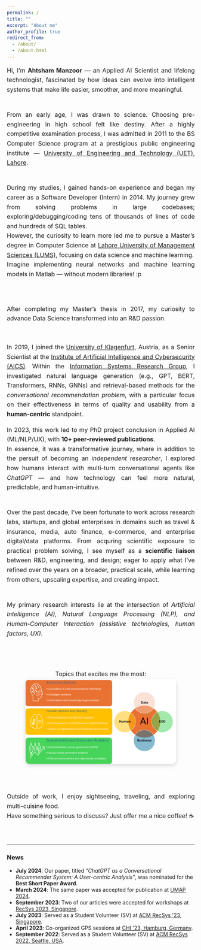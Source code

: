 ```yaml
---
permalink: /
title: ""
excerpt: "About me"
author_profile: true
redirect_from: 
  - /about/
  - /about.html
---
```


<div style="text-align: justify; line-height: 1.6; font-size: 16px;"> 

Hi, I’m <b>Ahtsham Manzoor</b> — an Applied AI Scientist and lifelong technologist, fascinated by how ideas can evolve into intelligent systems that make life easier, smoother, and more meaningful.
<br><br>

From an early age, I was drawn to science. Choosing pre-engineering in high school felt like destiny. After a highly competitive examination process, I was admitted in 2011 to the BS Computer Science program at a prestigious public engineering institute — <a href="https://uet.edu.pk/" target="_blank">University of Engineering and Technology (UET), Lahore</a>. 
<br><br>

During my studies, I gained hands-on experience and began my career as a Software Developer (Intern) in 2014. 
My journey grew from solving problems in large codebases; exploring/debugging/coding tens of thousands of lines of code and hundreds of SQL tables.  
However, the curiosity to learn more led me to pursue a Master’s degree in Computer Science at <a href="https://lums.edu.pk/" target="_blank">Lahore University of Management Sciences (LUMS)</a>, focusing on data science and machine learning.  
Imagine implementing neural networks and machine learning models in Matlab — without modern libraries! :p  
<br><br>


After completing my Master’s thesis in 2017, my curiosity to advance Data Science transformed into an R&D passion.  
<br><br>
In 2019, I joined the <a href="https://www.aau.at/en/" target="_blank">University of Klagenfurt</a>, Austria, 
as a Senior Scientist at the <a href="https://www.aau.at/en/aics/" target="_blank">Institute of Artificial Intelligence and Cybersecurity (AICS)</a>. 
Within the <a href="https://www.aau.at/en/isys/" target="_blank">Information Systems Research Group</a>, 
I investigated natural language generation (e.g., GPT, BERT, Transformers, RNNs, GNNs) and retrieval-based methods for the <i>conversational recommendation problem</i>, 
with a particular focus on their effectiveness in terms of quality and usability from a <b>human-centric</b> standpoint. 
<br>

In 2023, this work led to my PhD project conclusion in Applied AI (ML/NLP/UX), with <b>10+ peer-reviewed publications</b>.  
In essence, it was a transformative journey, where in addition to the persuit of becoming an <i>independent researcher</i>, 
I explored how humans interact with multi-turn conversational agents like <i>ChatGPT</i> — and how technology can feel more natural, predictable, and human-intuitive. 
<br><br>

Over the past decade, I’ve been fortunate to work across research labs, startups, and global enterprises in domains such as travel & insurance, media, auto finance, e-commerce, 
and enterprise digital/data platforms.  From acquring scientific exposure to practical problem solving, 
I see myself as a <b>scientific liaison</b> between R&D, engineering, and design; eager to apply what I’ve refined over the years on a broader, practical scale, while learning from others, upscaling expertise, and creating impact. 
<br><br>

My primary research interests lie at the intersection of <i>Artificial Intelligence (AI), Natural Language Processing (NLP), 
and Human-Computer Interaction (assistive technologies, human factors, UX)</i>.  
  
<br><br>


<div style="text-align: center;">
Topics that excites me the most:
  <img src="./images/research-interests.png" alt="Research Interests" style="max-width: 80%; border-radius: 12px; box-shadow: 0px 4px 12px rgba(0,0,0,0.15);">
  
</div>
<br><br>

Outside of work, I enjoy sightseeing, traveling, and exploring multi-cuisine food.  
Have something serious to discuss? Just offer me a nice coffee! ☕
</div>

<br><br>

---

###  News
- <b>July 2024</b>: Our paper, titled <i>"ChatGPT as a Conversational Recommender System: A User-centric Analysis"</i>, was nominated for the <b>Best Short Paper Award</b>.  
- <b>March 2024</b>: The same paper was accepted for publication at <a href="https://www.um.org/umap2024/" target="_blank">UMAP 2024</a>.  
- <b>September 2023</b>: Two of our articles were accepted for workshops at <a href="https://recsys.acm.org/recsys23/" target="_blank">RecSys 2023, Singapore</a>.  
- <b>July 2023</b>: Served as a Student Volunteer (SV) at <a href="https://recsys.acm.org/recsys23/" target="_blank">ACM RecSys '23, Singapore</a>.  
- <b>April 2023</b>: Co-organized GPS sessions at <a href="https://chi2023.acm.org/" target="_blank">CHI '23, Hamburg, Germany</a>.  
- <b>September 2022</b>: Served as a Student Volunteer (SV) at <a href="https://recsys.acm.org/recsys22/" target="_blank">ACM RecSys 2022, Seattle, USA</a>.  
